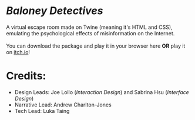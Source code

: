 # *Baloney Detectives*
A virtual escape room made on Twine (meaning it's HTML and CSS), emulating the psychological effects of misinformation on the Internet.
<br><br>
You can download the package and play it in your browser here **OR** play it on [itch.io](https://lis547-group-2.itch.io/baloney-detectives)!

# Credits:
- Design Leads: Joe Lollo (*Interaction Design*) and Sabrina Hsu (*Interface Design*)
- Narrative Lead: Andrew Charlton-Jones
- Tech Lead: Luka Taing
